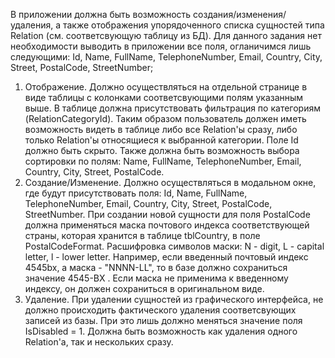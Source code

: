 В приложении должна быть возможность создания/изменения/удаления, а также отображения упорядоченного списка сущностей типа Relation (см. соответсвующую таблицу из БД).
Для данного задания нет необходимости выводить в приложении все поля, огланичимся лишь следующими:
Id, Name, FullName, TelephoneNumber, Email, Country, City, Street, PostalCode, StreetNumber;
1. Отображение. Должно осуществляться на отдельной странице в виде таблицы с колонками соответсвующими полям указанным выше.
В таблице должна присутствовать фильтрация по категориям (RelationCategoryId). Таким образом пользователь должен иметь возможность видеть в таблице либо все Relation'ы сразу, либо только Relation'ы относящиеся к выбранной категории. Поле Id должно быть скрыто. Также должна быть возможность выбора сортировки по полям: Name, FullName, TelephoneNumber, Email, Country, City, Street, PostalCode.
2. Создание/Изменение. Должно осуществляться в модальном окне, где будут присутствовать поля: Id, Name, FullName, TelephoneNumber, Email, Country, City, Street, PostalCode, StreetNumber. При создании новой сущности для поля PostalCode должна применяться маска почтового индекса соответствующей страны, которая хранится в таблице tblCountry, в поле PostalCodeFormat. Расшифровка символов маски: N - digit, L - capital letter, l - lower letter. Например, если введенный почтовый индекс 4545bx, а маска - "NNNN-LL", то в базе должно сохраниться значение 4545-BX . Если маска не применима к введенному индексу, он должен сохраниться в оригинальном виде.
3. Удаление. При удалении сущностей из графического интерфейса, не должно происходить фактического удаления соответсвующих записей из базы. При это лишь должно меняться значение поля IsDisabled = 1. Должна быть возможность как удаления одного Relation'a, так и нескольких сразу.
